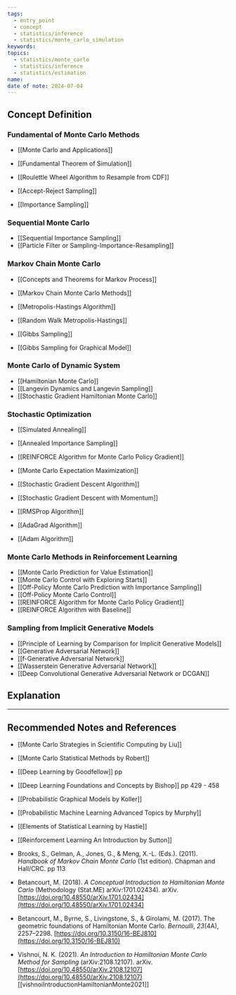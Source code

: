 ```yaml
---
tags:
  - entry_point
  - concept
  - statistics/inference
  - statistics/monte_carlo_simulation
keywords: 
topics:
  - statistics/monte_carlo
  - statistics/inference
  - statistics/estimation
name: 
date of note: 2024-07-04
---
```


## Concept Definition

### Fundamental of Monte Carlo Methods

- [[Monte Carlo and Applications]]
- [[Fundamental Theorem of Simulation]]
- [[Roulettle Wheel Algorithm to Resample from CDF]]

- [[Accept-Reject Sampling]]
- [[Importance Sampling]]

### Sequential Monte Carlo

- [[Sequential Importance Sampling]]
- [[Particle Filter or Sampling-Importance-Resampling]]

### Markov Chain Monte Carlo

- [[Concepts and Theorems for Markov Process]]

- [[Markov Chain Monte Carlo Methods]]
- [[Metropolis-Hastings Algorithm]]
- [[Random Walk Metropolis-Hastings]]
- [[Gibbs Sampling]]
- [[Gibbs Sampling for Graphical Model]]

### Monte Carlo of Dynamic System

- [[Hamiltonian Monte Carlo]]
- [[Langevin Dynamics and Langevin Sampling]]
- [[Stochastic Gradient Hamiltonian Monte Carlo]]

### Stochastic Optimization

- [[Simulated Annealing]]
- [[Annealed Importance Sampling]]

- [[REINFORCE Algorithm for Monte Carlo Policy Gradient]]

- [[Monte Carlo Expectation Maximization]]

- [[Stochastic Gradient Descent Algorithm]]
- [[Stochastic Gradient Descent with Momentum]]
- [[RMSProp Algorithm]]
- [[AdaGrad Algorithm]]
- [[Adam Algorithm]]

### Monte Carlo Methods in Reinforcement Learning

- [[Monte Carlo Prediction for Value Estimation]]
- [[Monte Carlo Control with Exploring Starts]]
- [[Off-Policy Monte Carlo Prediction with Importance Sampling]]
- [[Off-Policy Monte Carlo Control]]
- [[REINFORCE Algorithm for Monte Carlo Policy Gradient]]
- [[REINFORCE Algorithm with Baseline]]

### Sampling from Implicit Generative Models

- [[Principle of Learning by Comparison for Implicit Generative Models]]
- [[Generative Adversarial Network]]
- [[f-Generative Adversarial Network]]
- [[Wasserstein Generative Adversarial Network]]
- [[Deep Convolutional Generative Adversarial Network or DCGAN]]



## Explanation





-----------
##  Recommended Notes and References



- [[Monte Carlo Strategies in Scientific Computing by Liu]]
- [[Monte Carlo Statistical Methods by Robert]]


- [[Deep Learning by Goodfellow]] pp 
- [[Deep Learning Foundations and Concepts by Bishop]] pp 429 - 458

- [[Probabilistic Graphical Models by Koller]]
- [[Probabilistic Machine Learning Advanced Topics by Murphy]]
- [[Elements of Statistical Learning by Hastie]]
- [[Reinforcement Learning An Introduction by Sutton]]


- Brooks, S., Gelman, A., Jones, G., & Meng, X.-L. (Eds.). (2011). _Handbook of Markov Chain Monte Carlo_ (1st edition). Chapman and Hall/CRC. pp 113
- Betancourt, M. (2018). _A Conceptual Introduction to Hamiltonian Monte Carlo_ (Methodology (Stat.ME) arXiv:1701.02434). arXiv. [https://doi.org/10.48550/arXiv.1701.02434](https://doi.org/10.48550/arXiv.1701.02434)
- Betancourt, M., Byrne, S., Livingstone, S., & Girolami, M. (2017). The geometric foundations of Hamiltonian Monte Carlo. _Bernoulli_, _23_(4A), 2257–2298. [https://doi.org/10.3150/16-BEJ810](https://doi.org/10.3150/16-BEJ810)
- Vishnoi, N. K. (2021). _An Introduction to Hamiltonian Monte Carlo Method for Sampling_ (arXiv:2108.12107). arXiv. [https://doi.org/10.48550/arXiv.2108.12107](https://doi.org/10.48550/arXiv.2108.12107) [[vishnoiIntroductionHamiltonianMonte2021]]